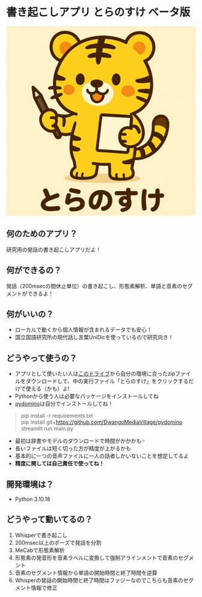 # 書き起こしアプリ  とらのすけ ベータ版
!["とらのすけ"](asset/tranosuke.png)

## 何のためのアプリ？
研究用の発話の書き起こしアプリだよ！

## 何ができるの？
発話（200msecの間休止単位）の書き起こし、形態素解析、単語と音素のセグメントができるよ！

## 何がいいの？
- ローカルで動くから個人情報が含まれるデータでも安心！
- 国立国語研究所の現代話し言葉UniDicを使っているので研究向き！

## どうやって使うの？
- アプリとして使いたい人は[このドライブ](https://drive.google.com/drive/folders/17CF5nJsM1CEM40yz92yw-vfYhettvGfd?usp=sharing)から自分の環境に合ったzipファイルをダウンロードして、中の実行ファイル「とらのすけ」をクリックするだけで使える（かも）よ!
- Pythonから使う人は必要なパッケージをインストールしてね
- [pydomino](https://github.com/DwangoMediaVillage/pydomino/tree/main#)は自分でインストールしてね！
> pip install -r requirements.txt  
> pip install git+https://github.com/DwangoMediaVillage/pydomino  
> streamlit run main.py  
- 最初は辞書やモデルのダウンロードで時間がかかかも💦
- 長いファイルは短く切った方が精度が上がるかも
- 基本的に一つの音声ファイルに一人の話者しかいないことを想定してるよ
- **精度に関しては自己責任で使ってね！**

## 開発環境は？
- Python 3.10.18

## どうやって動いてるの？
1. Whisperで書き起こし
2. 200msec以上のポーズで発話を分割
3. MeCabで形態素解析
4. 形態素の発音形を音素ラベルに変換して強制アラインメントで音素のセグメント
5. 音素のセグメント情報から単語の開始時間と終了時間を逆算
6. Whisperの発話の開始時間と終了時間はファジーなのでこちらも音素のセグメント情報で修正